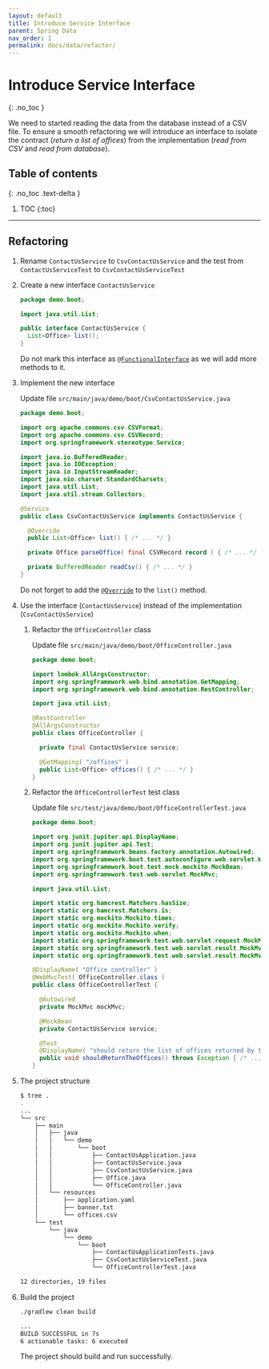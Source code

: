 ```yaml
---
layout: default
title: Introduce Service Interface
parent: Spring Data
nav_order: 1
permalink: docs/data/refactor/
---
```


# Introduce Service Interface
{: .no_toc }

We need to started reading the data from the database instead of a CSV file.  To ensure a smooth refactoring we will introduce an interface to isolate the contract (_return a list of offices_) from the implementation (_read from CSV_ and _read from database_).

## Table of contents
{: .no_toc .text-delta }

1. TOC
{:toc}

---

## Refactoring

1. Rename `ContactUsService` to `CsvContactUsService` and the test from `ContactUsServiceTest` to `CsvContactUsServiceTest`

1. Create a new interface `ContactUsService`

   ```java
   package demo.boot;

   import java.util.List;

   public interface ContactUsService {
     List<Office> list();
   }
   ```

   Do not mark this interface as [`@FunctionalInterface`](https://docs.oracle.com/en/java/javase/14/docs/api/java.base/java/lang/FunctionalInterface.html) as we will add more methods to it.

1. Implement the new interface

   Update file `src/main/java/demo/boot/CsvContactUsService.java`

   ```java
   package demo.boot;

   import org.apache.commons.csv.CSVFormat;
   import org.apache.commons.csv.CSVRecord;
   import org.springframework.stereotype.Service;

   import java.io.BufferedReader;
   import java.io.IOException;
   import java.io.InputStreamReader;
   import java.nio.charset.StandardCharsets;
   import java.util.List;
   import java.util.stream.Collectors;

   @Service
   public class CsvContactUsService implements ContactUsService {

     @Override
     public List<Office> list() { /* ... */ }

     private Office parseOffice( final CSVRecord record ) { /* ... */ }

     private BufferedReader readCsv() { /* ... */ }
   }
   ```

   Do not forget to add the [`@Override`](https://docs.oracle.com/en/java/javase/14/docs/api/java.base/java/lang/Override.html) to the `list()` method.

1. Use the interface (`ContactUsService`) instead of the implementation (`CsvContactUsService`)

   1. Refactor the `OfficeController` class

      Update file `src/main/java/demo/boot/OfficeController.java`

      ```java
      package demo.boot;

      import lombok.AllArgsConstructor;
      import org.springframework.web.bind.annotation.GetMapping;
      import org.springframework.web.bind.annotation.RestController;

      import java.util.List;

      @RestController
      @AllArgsConstructor
      public class OfficeController {

        private final ContactUsService service;

        @GetMapping( "/offices" )
        public List<Office> offices() { /* ... */ }
      }
      ```

   1. Refactor the `OfficeControllerTest` test class

      Update file `src/test/java/demo/boot/OfficeControllerTest.java`

      ```java
      package demo.boot;

      import org.junit.jupiter.api.DisplayName;
      import org.junit.jupiter.api.Test;
      import org.springframework.beans.factory.annotation.Autowired;
      import org.springframework.boot.test.autoconfigure.web.servlet.WebMvcTest;
      import org.springframework.boot.test.mock.mockito.MockBean;
      import org.springframework.test.web.servlet.MockMvc;

      import java.util.List;

      import static org.hamcrest.Matchers.hasSize;
      import static org.hamcrest.Matchers.is;
      import static org.mockito.Mockito.times;
      import static org.mockito.Mockito.verify;
      import static org.mockito.Mockito.when;
      import static org.springframework.test.web.servlet.request.MockMvcRequestBuilders.get;
      import static org.springframework.test.web.servlet.result.MockMvcResultMatchers.jsonPath;
      import static org.springframework.test.web.servlet.result.MockMvcResultMatchers.status;

      @DisplayName( "Office controller" )
      @WebMvcTest( OfficeController.class )
      public class OfficeControllerTest {

        @Autowired
        private MockMvc mockMvc;

        @MockBean
        private ContactUsService service;

        @Test
        @DisplayName( "should return the list of offices returned by the service" )
        public void shouldReturnTheOffices() throws Exception { /* ... */ }
      }
      ```

1. The project structure

   ```bash
   $ tree .
   .
   ...
   └── src
       ├── main
       │   ├── java
       │   │   └── demo
       │   │       └── boot
       │   │           ├── ContactUsApplication.java
       │   │           ├── ContactUsService.java
       │   │           ├── CsvContactUsService.java
       │   │           ├── Office.java
       │   │           └── OfficeController.java
       │   └── resources
       │       ├── application.yaml
       │       ├── banner.txt
       │       └── offices.csv
       └── test
           └── java
               └── demo
                   └── boot
                       ├── ContactUsApplicationTests.java
                       ├── CsvContactUsServiceTest.java
                       └── OfficeControllerTest.java

   12 directories, 19 files
   ```

1. Build the project

   ```bash
   ./gradlew clean build

   ...
   BUILD SUCCESSFUL in 7s
   6 actionable tasks: 6 executed
   ```

   The project should build and run successfully.
